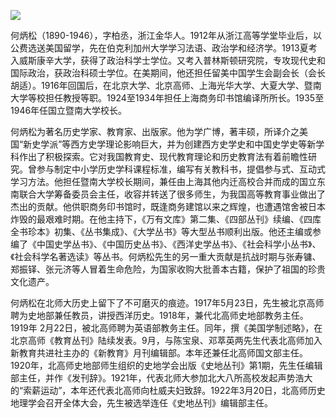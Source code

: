 ![](https://s2.loli.net/2022/08/31/yFD3lNUMHK47Gzr.png)

何炳松（1890-1946），字柏丞，浙江金华人。1912年从浙江高等学堂毕业后，以公费选送美国留学，先在伯克利加州大学学习法语、政治学和经济学。1913夏考入威斯康辛大学，获得了政治科学士学位。又考入普林斯顿研究院，专攻现代史和国际政治，获政治科硕士学位。在美期间，他还担任留美中国学生会副会长（会长胡适）。1916年回国后，在北京大学、北京高师、上海光华大学、大夏大学、暨南大学等校担任教授等职。1924至1934年担任上海商务印书馆编译所所长。1935至1946年任国立暨南大学校长。

何炳松为著名历史学家、教育家、出版家。他为学广博，著丰硕，所译介之美国“新史学派”等西方史学理论影响巨大，并为创建西方史学史和中国史学史等新学科作出了积极探索。它对我国教育史、现代教育理论和历史教育法有着前瞻性研究。曾参与制定中小学历史学科课程标准，编写有关教科书，提倡参与式、互动式学习方法。他担任暨南大学校长期间，兼任由上海其他内迁高校合并而成的国立东南联合大学筹备委员会主任，收容并转送了很多师生，为我国高等教育事业做出了杰出的贡献。他供职商务印书馆时，既逢商务建馆以来之辉煌，也遭遇馆舍被日本炸毁的最艰难时期。在他主持下，《万有文库》第二集、《四部丛刊》续编、《四库全书珍本》初集、《丛书集成》、《大学丛书》等大型丛书顺利出版。他还主编或参编了《中国史学丛书》、《中国历史丛书》、《西洋史学丛书》、《社会科学小丛书》、《社会科学名著选读》等丛书。何炳松先生的另一重大贡献是抗战时期与张寿镛、郑振铎、张元济等人冒着生命危险，为国家收购大批善本古籍，保护了祖国的珍贵文化遗产。

何炳松在北师大历史上留下了不可磨灭的痕迹。1917年5月23日，先生被北京高师聘为史地部兼任教员，讲授西洋历史。1918年，兼代北高师史地部教务主任。1919年 2月22日，被北高师聘为英语部教务主任。同年，撰《美国学制述略》，在北京高师《教育丛刊》陆续发表。9月，与陈宝泉、邓萃英两先生代表北高师加入新教育共进社主办的《新教育》月刊编辑部。本年还兼任北高师国文部主任。1920年，北高师史地部师生组织的史地学会出版《史地丛刊》第1期，先生任编辑部主任，并作《发刊辞》。1921年，代表北师大参加北大八所高校发起声势浩大的“索薪运动”，本年还代表北高师向杜威夫妇致辞。1922年3月20日，北高师历史地理学会召开全体大会，先生被选举连任《史地丛刊》编辑部主任。
